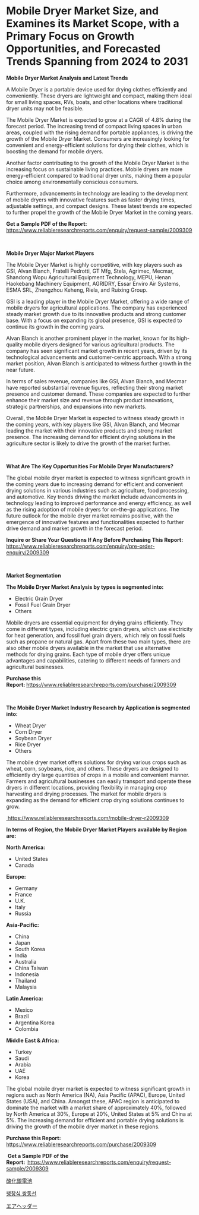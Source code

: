 <p><h1>Mobile Dryer Market Size, and Examines its Market Scope, with a Primary Focus on Growth Opportunities, and Forecasted Trends Spanning from 2024 to 2031</h1></p><p><strong>Mobile Dryer Market Analysis and Latest Trends</strong></p>
<p><p>A Mobile Dryer is a portable device used for drying clothes efficiently and conveniently. These dryers are lightweight and compact, making them ideal for small living spaces, RVs, boats, and other locations where traditional dryer units may not be feasible.</p><p>The Mobile Dryer Market is expected to grow at a CAGR of 4.8% during the forecast period. The increasing trend of compact living spaces in urban areas, coupled with the rising demand for portable appliances, is driving the growth of the Mobile Dryer Market. Consumers are increasingly looking for convenient and energy-efficient solutions for drying their clothes, which is boosting the demand for mobile dryers.</p><p>Another factor contributing to the growth of the Mobile Dryer Market is the increasing focus on sustainable living practices. Mobile dryers are more energy-efficient compared to traditional dryer units, making them a popular choice among environmentally conscious consumers.</p><p>Furthermore, advancements in technology are leading to the development of mobile dryers with innovative features such as faster drying times, adjustable settings, and compact designs. These latest trends are expected to further propel the growth of the Mobile Dryer Market in the coming years.</p></p>
<p><strong>Get a Sample PDF of the Report:&nbsp;</strong> <a href="https://www.reliableresearchreports.com/enquiry/request-sample/2009309">https://www.reliableresearchreports.com/enquiry/request-sample/2009309</a></p>
<p>&nbsp;</p>
<p><strong>Mobile Dryer Major Market Players</strong></p>
<p><p>The Mobile Dryer Market is highly competitive, with key players such as GSI, Alvan Blanch, Fratelli Pedrotti, GT Mfg, Stela, Agrimec, Mecmar, Shandong Wopu Agricultural Equipment Technology, MEPU, Henan Haokebang Machinery Equipment, AGRIDRY, Essar Enviro Air Systems, ESMA SRL, Zhengzhou Keheng, Riela, and Ruixing Group.</p><p>GSI is a leading player in the Mobile Dryer Market, offering a wide range of mobile dryers for agricultural applications. The company has experienced steady market growth due to its innovative products and strong customer base. With a focus on expanding its global presence, GSI is expected to continue its growth in the coming years.</p><p>Alvan Blanch is another prominent player in the market, known for its high-quality mobile dryers designed for various agricultural products. The company has seen significant market growth in recent years, driven by its technological advancements and customer-centric approach. With a strong market position, Alvan Blanch is anticipated to witness further growth in the near future.</p><p>In terms of sales revenue, companies like GSI, Alvan Blanch, and Mecmar have reported substantial revenue figures, reflecting their strong market presence and customer demand. These companies are expected to further enhance their market size and revenue through product innovations, strategic partnerships, and expansions into new markets.</p><p>Overall, the Mobile Dryer Market is expected to witness steady growth in the coming years, with key players like GSI, Alvan Blanch, and Mecmar leading the market with their innovative products and strong market presence. The increasing demand for efficient drying solutions in the agriculture sector is likely to drive the growth of the market further.</p></p>
<p>&nbsp;</p>
<p><strong>What Are The Key Opportunities For Mobile Dryer Manufacturers?</strong></p>
<p><p>The global mobile dryer market is expected to witness significant growth in the coming years due to increasing demand for efficient and convenient drying solutions in various industries such as agriculture, food processing, and automotive. Key trends driving the market include advancements in technology leading to improved performance and energy efficiency, as well as the rising adoption of mobile dryers for on-the-go applications. The future outlook for the mobile dryer market remains positive, with the emergence of innovative features and functionalities expected to further drive demand and market growth in the forecast period.</p></p>
<p><strong>Inquire or Share Your Questions If Any Before Purchasing This Report:</strong> <a href="https://www.reliableresearchreports.com/enquiry/pre-order-enquiry/2009309">https://www.reliableresearchreports.com/enquiry/pre-order-enquiry/2009309</a></p>
<p>&nbsp;</p>
<p><strong>Market Segmentation</strong></p>
<p><strong>The Mobile Dryer Market Analysis by types is segmented into:</strong></p>
<p><ul><li>Electric Grain Dryer</li><li>Fossil Fuel Grain Dryer</li><li>Others</li></ul></p>
<p><p>Mobile dryers are essential equipment for drying grains efficiently. They come in different types, including electric grain dryers, which use electricity for heat generation, and fossil fuel grain dryers, which rely on fossil fuels such as propane or natural gas. Apart from these two main types, there are also other mobile dryers available in the market that use alternative methods for drying grains. Each type of mobile dryer offers unique advantages and capabilities, catering to different needs of farmers and agricultural businesses.</p></p>
<p><strong>Purchase this Report:&nbsp;</strong><a href="https://www.reliableresearchreports.com/purchase/2009309">https://www.reliableresearchreports.com/purchase/2009309</a></p>
<p>&nbsp;</p>
<p><strong>The Mobile Dryer Market Industry Research by Application is segmented into:</strong></p>
<p><ul><li>Wheat Dryer</li><li>Corn Dryer</li><li>Soybean Dryer</li><li>Rice Dryer</li><li>Others</li></ul></p>
<p><p>The mobile dryer market offers solutions for drying various crops such as wheat, corn, soybeans, rice, and others. These dryers are designed to efficiently dry large quantities of crops in a mobile and convenient manner. Farmers and agricultural businesses can easily transport and operate these dryers in different locations, providing flexibility in managing crop harvesting and drying processes. The market for mobile dryers is expanding as the demand for efficient crop drying solutions continues to grow.</p></p>
<p><a href="https://www.reliableresearchreports.com/mobile-dryer-r2009309">&nbsp;https://www.reliableresearchreports.com/mobile-dryer-r2009309</a></p>
<p><strong>In terms of Region, the Mobile Dryer Market Players available by Region are:</strong></p>
<p>
    <p> <strong> North America: </strong>
        <ul>
            <li>United States</li>
            <li>Canada</li>
        </ul>
        </p> 
    <p> <strong> Europe: </strong>
        <ul>
            <li>Germany</li>
            <li>France</li>
            <li>U.K.</li>
            <li>Italy</li>
            <li>Russia</li>
        </ul>
        </p> 
    <p> <strong> Asia-Pacific: </strong>
        <ul>
            <li>China</li>
            <li>Japan</li>
            <li>South Korea</li>
            <li>India</li>
            <li>Australia</li>
            <li>China Taiwan</li>
            <li>Indonesia</li>
            <li>Thailand</li>
            <li>Malaysia</li>
        </ul>
        </p> 
    <p> <strong> Latin America: </strong>
        <ul>
            <li>Mexico</li>
            <li>Brazil</li>
            <li>Argentina Korea</li>
            <li>Colombia</li>
        </ul>
        </p> 
    <p> <strong> Middle East & Africa: </strong>
        <ul>
            <li>Turkey</li>
            <li>Saudi</li>
            <li>Arabia</li>
            <li>UAE</li>
            <li>Korea</li>
        </ul>
    </p>
    </p>
<p><p>The global mobile dryer market is expected to witness significant growth in regions such as North America (NA), Asia Pacific (APAC), Europe, United States (USA), and China. Amongst these, APAC region is anticipated to dominate the market with a market share of approximately 40%, followed by North America at 30%, Europe at 20%, United States at 5% and China at 5%. The increasing demand for efficient and portable drying solutions is driving the growth of the mobile dryer market in these regions.</p></p>
<p><strong>Purchase this Report: </strong><a href="https://www.reliableresearchreports.com/purchase/2009309">https://www.reliableresearchreports.com/purchase/2009309</a></p>
<p>&nbsp;<strong>Get a Sample PDF of the Report:&nbsp;&nbsp;</strong><a href="https://www.reliableresearchreports.com/enquiry/request-sample/2009309">https://www.reliableresearchreports.com/enquiry/request-sample/2009309</a></p>
<p><strong></strong></p>
<p><p><a href="https://medium.com/@charityrice70/%E9%8A%80%E9%85%B8%E5%8C%96%E9%8A%80%E9%9B%BB%E6%B1%A0%E3%81%AE%E5%B8%82%E5%A0%B4%E8%A6%8F%E6%A8%A1%E3%81%A8%E5%B8%82%E5%A0%B4%E3%83%88%E3%83%AC%E3%83%B3%E3%83%89-%E5%AE%8C%E5%85%A8%E3%81%AA%E6%A5%AD%E7%95%8C%E6%A6%82%E8%A6%81-2024%E5%B9%B4%E3%81%8B%E3%82%892031%E5%B9%B4%E3%81%BE%E3%81%A7-23cc37be4bdd">酸化銀電池</a></p><p><a href="https://medium.com/@cheddar67856/%ED%8C%BD%EC%B0%BD-%EA%B0%80%EB%8A%A5%ED%95%9C-%EC%B9%B4%ED%83%80%EB%A7%88%EB%9E%80-%EC%8B%9C%EC%9E%A5-%EA%B2%BD%EC%9F%81-%EB%B6%84%EC%84%9D-%EC%8B%9C%EC%9E%A5-%EB%8F%99%ED%96%A5-%EB%B0%8F-2031%EB%85%84%EA%B9%8C%EC%A7%80%EC%9D%98-%EC%98%88%EC%B8%A1-005aa2c26cc7">팽창식 쌍동선</a></p><p><a href="https://medium.com/@carllane655/%E3%82%A8%E3%82%A2%E3%83%98%E3%83%83%E3%83%80%E3%83%BC%E5%B8%82%E5%A0%B4%E8%A6%8F%E6%A8%A1%E3%81%AF-%E3%82%B0%E3%83%AD%E3%83%BC%E3%83%90%E3%83%AB%E6%A5%AD%E7%95%8C%E3%81%AB%E3%81%8A%E3%81%91%E3%82%8B%E6%9C%80%E8%89%AF%E3%81%AE%E3%83%9E%E3%83%BC%E3%82%B1%E3%83%86%E3%82%A3%E3%83%B3%E3%82%B0%E3%83%81%E3%83%A3%E3%83%8D%E3%83%AB%E3%82%92%E6%98%8E%E3%82%89%E3%81%8B%E3%81%AB%E3%81%97%E3%81%BE%E3%81%99-f551f7b9cba1">エアヘッダー</a></p></p>